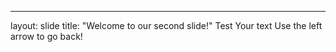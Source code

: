 ---
layout: slide
title: "Welcome to our second slide!"
Test
Your text
Use the left arrow to go back!
